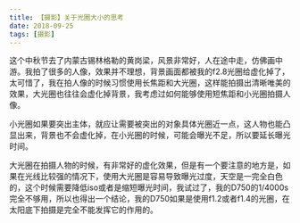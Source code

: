 ```yaml
---
title: 【摄影】关于光圈大小的思考
date: 2018-09-25
tags: [摄影]
---
```

这个中秋节去了内蒙古锡林格勒的黄岗梁，风景非常好，人在途中走，仿佛画中游。我拍了很多的人像，效果并不理想，背景画面都被我的f2.8光圈给虚化掉了，太可惜了，我在拍人像的时候习惯使用长焦距和大光圈，这样能拍摄出清晰唯美的效果，大光圈也往往会虚化掉背景，我考虑过如何能够使用短焦距和小光圈拍摄人像。

小光圈如果要突出主体，就应让需要被突出的对象具体光圈近一点，这人物也能凸显出来，背景也不会虚化掉，在小光圈的时候，可能会曝光不足，所以要延长曝光时间。

大光圈在拍摄人物的时候，有非常好的虚化效果，但是有一个要注意的地方是，如果在光线比较强的情况下，使用大光圈是容易导致曝光过度，天空是一完全白色的，这个时候需要降低iso或者是缩短曝光时间，我试过了，我的D750的1/4000s完全不够用，所以也得出一个结论，我的D750如果是使用f1.2或者f1.4的光圈，在太阳底下拍摄是完全不能发挥它的作用的。